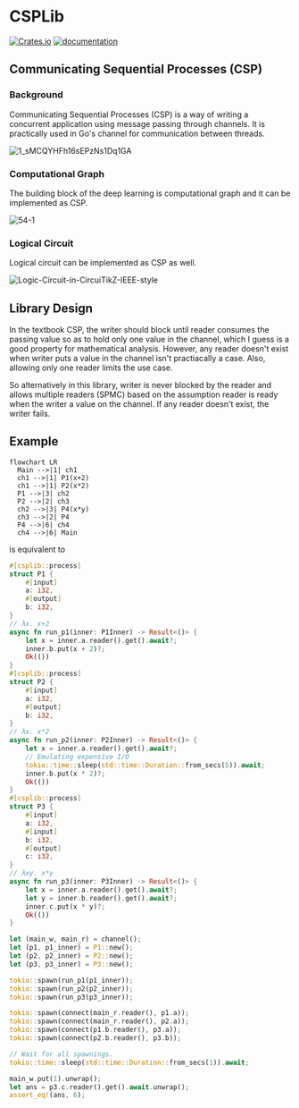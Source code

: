# CSPLib

[![Crates.io](https://img.shields.io/crates/v/csplib.svg)](https://crates.io/crates/csplib)
[![documentation](https://docs.rs/csplib/badge.svg)](https://docs.rs/csplib)

## Communicating Sequential Processes (CSP)

### Background

Communicating Sequential Processes (CSP) is a way of writing a concurrent application using message passing through channels. It is practically used in Go's channel for communication between threads. 

![1_sMCQYHFh16sEPzNs1Dq1GA](https://user-images.githubusercontent.com/785824/200107637-8ba8cb54-2ff0-473a-89b9-50ec8f7ec6fb.png)

### Computational Graph

The building block of the deep learning is computational graph and it can be implemented as CSP.

![54-1](https://user-images.githubusercontent.com/785824/200200343-1f7bf205-a259-4761-8697-6292026def19.jpeg)

### Logical Circuit

Logical circuit can be implemented as CSP as well.

![Logic-Circuit-in-CircuiTikZ-IEEE-style](https://user-images.githubusercontent.com/785824/200200370-037c5b46-08a1-44ed-88e6-9612bbd2c57e.jpeg)

## Library Design

In the textbook CSP, the writer should block until reader consumes the passing value so as to hold only one value in the channel, which I guess is a good property for mathematical analysis. However, any reader doesn't exist when writer puts a value in the channel isn't practiacally a case. Also, allowing only one reader limits the use case. 

So alternatively in this library, writer is never blocked by the reader and allows multiple readers (SPMC) based on the assumption reader is ready when the writer  a value on the channel. If any reader doesn't exist, the writer fails.

## Example

```mermaid
flowchart LR
  Main -->|1| ch1
  ch1 -->|1| P1(x+2)
  ch1 -->|1| P2(x*2)
  P1 -->|3| ch2
  P2 -->|2| ch3
  ch2 -->|3| P4(x*y)
  ch3 -->|2| P4
  P4 -->|6| ch4
  ch4 -->|6| Main
```

is equivalent to

```rust
#[csplib::process]
struct P1 {
    #[input]
    a: i32,
    #[output]
    b: i32,
}
// λx. x+2
async fn run_p1(inner: P1Inner) -> Result<()> {
    let x = inner.a.reader().get().await?;
    inner.b.put(x + 2)?;
    Ok(())
}
#[csplib::process]
struct P2 {
    #[input]
    a: i32,
    #[output]
    b: i32,
}
// λx. x*2
async fn run_p2(inner: P2Inner) -> Result<()> {
    let x = inner.a.reader().get().await?;
    // Emulating expensive I/O
    tokio::time::sleep(std::time::Duration::from_secs(5)).await;
    inner.b.put(x * 2)?;
    Ok(())
}
#[csplib::process]
struct P3 {
    #[input]
    a: i32,
    #[input]
    b: i32,
    #[output]
    c: i32,
}
// λxy. x*y
async fn run_p3(inner: P3Inner) -> Result<()> {
    let x = inner.a.reader().get().await?;
    let y = inner.b.reader().get().await?;
    inner.c.put(x * y)?;
    Ok(())
}

let (main_w, main_r) = channel();
let (p1, p1_inner) = P1::new();
let (p2, p2_inner) = P2::new();
let (p3, p3_inner) = P3::new();

tokio::spawn(run_p1(p1_inner));
tokio::spawn(run_p2(p2_inner));
tokio::spawn(run_p3(p3_inner));

tokio::spawn(connect(main_r.reader(), p1.a));
tokio::spawn(connect(main_r.reader(), p2.a));
tokio::spawn(connect(p1.b.reader(), p3.a));
tokio::spawn(connect(p2.b.reader(), p3.b));

// Wait for all spawnings.
tokio::time::sleep(std::time::Duration::from_secs(1)).await;

main_w.put(1).unwrap();
let ans = p3.c.reader().get().await.unwrap();
assert_eq!(ans, 6);
```
